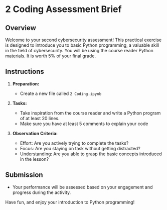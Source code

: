# 2 Coding Assessment Brief

## Overview

Welcome to your second cybersecurity assessment! This practical exercise is designed to introduce you to basic Python programming, a valuable skill in the field of cybersecurity. You will be using the course reader Python materials. It is worth 5% of your final grade.

## Instructions

1. **Preparation:**
   - Create a new file called `2 Coding.ipynb`

2. **Tasks:**
   - Take inspiration from the course reader and write a Python program of at least 20 lines. 
   - Make sure you have at least 5 comments to explain your code

3. **Observation Criteria:**
   - Effort: Are you actively trying to complete the tasks?
   - Focus: Are you staying on task without getting distracted?
   - Understanding: Are you able to grasp the basic concepts introduced in the lesson?

## Submission

- Your performance will be assessed based on your engagement and progress during the activity.

Have fun, and enjoy your introduction to Python programming!